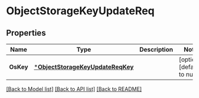 # ObjectStorageKeyUpdateReq

## Properties
Name | Type | Description | Notes
------------ | ------------- | ------------- | -------------
**OsKey** | [***ObjectStorageKeyUpdateReqKey**](ObjectStorageKeyUpdateReq_Key.md) |  | [optional] [default to null]

[[Back to Model list]](../README.md#documentation-for-models) [[Back to API list]](../README.md#documentation-for-api-endpoints) [[Back to README]](../README.md)


